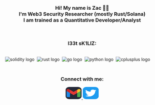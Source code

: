 <br clear="both">

<div align="center">
  <img height="450" src="https://64.media.tumblr.com/13d2c753eed929097cc13bbb1d3e482c/244060921ab77c76-5f/s1280x1920/95aba83fc114f2cac774427ffe15541c65c552e3.gifv" alt=""/>
</div>


<h3 align="center">
Hi! My name is Zac 🥷🏻 <br/>
I'm Web3 Security Researcher (mostly Rust/Solana)<br/>
I am trained as a Quantitative Developer/Analyst<br/>
</h3>

<br clear="both">

<h3 align="center">
    l33t sK1LlZ:
</h3>

<br clear="both">

<div align="center" style="display: flex; gap: .5rem">
  <img src="https://skillicons.dev/icons?i=solidity" height="40" alt="solidity logo"  />
  <img src="https://skillicons.dev/icons?i=rust" height="40" alt="rust logo"  />
  <img src="https://skillicons.dev/icons?i=go" height="40" alt="go logo"  />
  <img src="https://skillicons.dev/icons?i=py" height="40" alt="python logo"  />
  <img src="https://skillicons.dev/icons?i=cpp" height="40" alt="cplusplus logo"  />
</div>

<h3 align="center">
    Connect with me:
</h3>

<div align="center">
  <a href="mailto:real.nightfallxyz@gmail.com" target="_blank">
    <img src="https://raw.githubusercontent.com/tandpfun/skill-icons/main/icons/Gmail-Dark.svg" width="52" height="40" alt="gmail logo"  />
  </a>
  <a href="https://twitter.com/nightfallxyz_" target="_blank">
    <img src="https://raw.githubusercontent.com/tandpfun/skill-icons/main/icons/Twitter.svg" width="52" height="40" alt="twitter logo"  />
  </a>
</div>
